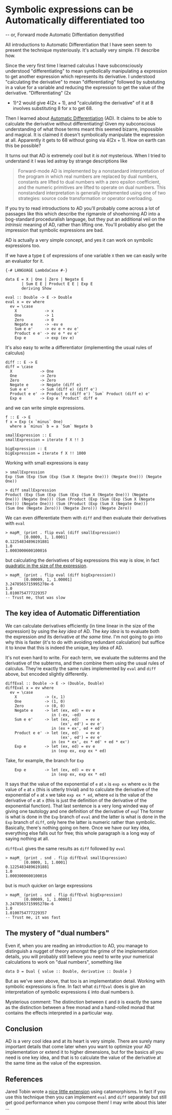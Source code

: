 # Symbolic expressions can be Automatically differentiated too

-- or, Forward mode Automatic Diffentiation demystified

All introductions to Automatic Differentiation that I have seen seem
to present the technique mysteriously.  It's actually very simple.
I'll describe how.

Since the very first time I learned calculus I have subconsciously
understood "differentiating" to mean symbolically manipulating a
expression to get another expression which represents its derivative.
I understood "calculating the derivative" to mean "differentiating"
followed by substuting in a value for a variable and reducing the
expression to get the value of the derivative.  "Differentiating" (2x
+ 1)^2 would give 4(2x + 1), and "calculating the derivative" of it at
8 involves substituting 8 for x to get 68.

Then I learned about [Automatic
Differentiation](https://en.wikipedia.org/wiki/Automatic_differentiation)
(AD).  It claims to be able to calculate the derivative without
differentiating!  Given my subconscious understanding of what those
terms meant this seemed bizarre, impossible and magical.  It is
claimed it doesn't symbolically manipulate the expression at all.
Apparently it gets to 68 without going via 4(2x + 1).  How on earth
can this be possible?

It turns out that AD *is* extremely cool but it *is not* mysterious.
When I tried to understand it I was led astray by strange descriptions
like

> Forward-mode AD is implemented by a nonstandard interpretation of
  the program in which real numbers are replaced by dual numbers,
  constants are lifted to dual numbers with a zero epsilon
  coefficient, and the numeric primitives are lifted to operate on
  dual numbers. This nonstandard interpretation is generally
  implemented using one of two strategies: source code transformation
  or operator overloading.

If you try to read introductions to AD you'll probably come across a
lot of passages like this which describe the rigmarole of shoehorning
AD into a bog-standard proceduralish language, but they put an
additional veil on the *intrinsic* meaning of AD, rather than lifting
one.  You'll probably also get the impression that symbolic
expressions are bad.

AD is actually a very simple concept, and yes it can work on symbolic
expressions too.

If we have a type `E` of expressions of one variable `X` then we can
easily write an evaluator for it.

    {-# LANGUAGE LambdaCase #-}
    
    data E = X | One | Zero | Negate E
           | Sum E E | Product E E | Exp E
           deriving Show
    
    eval :: Double -> E -> Double
    eval x = ev where
      ev = \case
        X            -> x
        One          -> 1
        Zero         -> 0
        Negate e     -> -ev e
        Sum e e'     -> ev e + ev e'
        Product e e' -> ev e * ev e'
        Exp e        -> exp (ev e)
    
It's also easy to write a differentiator (implementing the usual rules
of calculus)

    diff :: E -> E
    diff = \case
      X            -> One
      One          -> Zero
      Zero         -> Zero
      Negate e     -> Negate (diff e)
      Sum e e'     -> Sum (diff e) (diff e')
      Product e e' -> Product e (diff e') `Sum` Product (diff e) e'
      Exp e        -> Exp e `Product` diff e
    
and we can write simple expressions.

    f :: E -> E
    f x = Exp (x `minus` One)
      where a `minus` b = a `Sum` Negate b
    
    smallExpression :: E
    smallExpression = iterate f X !! 3
    
    bigExpression :: E
    bigExpression = iterate f X !! 1000

Working with small expressions is easy

    > smallExpression
    Exp (Sum (Exp (Sum (Exp (Sum X (Negate One))) (Negate One))) (Negate One))
    
    > diff smallExpression
    Product (Exp (Sum (Exp (Sum (Exp (Sum X (Negate One))) (Negate
    One))) (Negate One))) (Sum (Product (Exp (Sum (Exp (Sum X (Negate
    One))) (Negate One))) (Sum (Product (Exp (Sum X (Negate One)))
    (Sum One (Negate Zero))) (Negate Zero))) (Negate Zero))
    
We can even differentiate them with `diff` and then evaluate their
derivatives with `eval`

    > mapM_ (print . flip eval (diff smallExpression))
            [0.0009, 1, 1.0001]
    0.12254834896191881
    1.0
    1.0003000600100016
    
but calculating the derivatives of big expressions this way is slow,
in fact [quadratic in the size of the
expression](../why-is-naive-symbolic-differentiation-slow).

    > mapM_ (print . flip eval (diff bigExpression))
            [0.00009, 1, 1.00001]
    3.2478565715995278e-6
    1.0
    1.0100754777229357
    -- Trust me, that was slow

## The key idea of Automatic Differentiation

We can calculate derivatives efficiently (in time linear in the size
of the expression) by using the *key idea* of AD.  The *key idea* is
to evaluate both the expression *and* its derivative *at the same
time*.  I'm not going to go into why this is faster (it's to do with
avoiding redundant calculation) but suffice it to know that this is
indeed the unique, key idea of AD.

It's not even hard to write.  For each term, we evaluate the subterms
and the derivative of the subterms, and then combine them using the
usual rules of calculus.  They're exactly the same rules implemented
by `eval` and `diff` above, but encoded slightly differently.

    diffEval :: Double -> E -> (Double, Double)
    diffEval x = ev where
      ev = \case
        X            -> (x, 1)
        One          -> (1, 0)
        Zero         -> (0, 0)
        Negate e     -> let (ex, ed) = ev e
                        in (-ex, -ed)
        Sum e e'     -> let (ex, ed)   = ev e
                            (ex', ed') = ev e'
                        in (ex + ex', ed + ed')
        Product e e' -> let (ex, ed)   = ev e
                            (ex', ed') = ev e'
                        in (ex * ex', ex * ed' + ed * ex')
        Exp e        -> let (ex, ed) = ev e
                        in (exp ex, exp ex * ed)
    
Take, for example, the branch for `Exp`

        Exp e        -> let (ex, ed) = ev e
                        in (exp ex, exp ex * ed)

It says that the value of the exponential of `e` at `x` is `exp ex`
where `ex` is the value of `e` at `x` (this is utterly trivial) and to
calculate the derivative of the exponential of `e` at `x` we take `exp
ex * ed`, where `ed` is the value of the derivative of `e` at `x`
(this is just the definition of the derivative of the exponential
function).  That last sentence is a very long winded way of giving one
tautology and one definition of the derivative of `exp`!  The former
is what is done in the `Exp` branch of `eval` and the latter is what
is done in the `Exp` branch of `diff`, only here the latter is numeric
rather than symbolic.  Basically, there's nothing going on here.  Once
we have our key idea, everything else falls out for free; this whole
paragraph is a long way of saying nothing at all.

`diffEval` gives the same results as `diff` followed by `eval`

    > mapM_ (print . snd . flip diffEval smallExpression)
            [0.0009, 1, 1.0001]
    0.12254834896191881
    1.0
    1.0003000600100016

but is much quicker on large expressions

    > mapM_ (print . snd . flip diffEval bigExpression)
            [0.00009, 1, 1.00001]
    3.2478565715995278e-6
    1.0
    1.0100754777229357
    -- Trust me, it was fast

## The mystery of "dual numbers"

Even if, when you are reading an introduction to AD, you manage to
distinguish a nugget of theory amongst the grime of the implementation
details, you will probably still believe you need to write your
numerical calculations to work on "dual numbers", something like

    data D = Dual { value :: Double, derivative :: Double }

But as we've seen above, that too is an implementation detail.
Working with symbolic expressions is fine.  In fact what `diffEval`
does is give an interpretation of symbolic expressions `E` into dual
numbers `D`.

Mysterious comment: The distinction between `E` and `D` is exactly the
same as the distinction between a free monad and a hand-rolled monad
that contains the effects interpreted in a particular way.

## Conclusion

AD is a very cool idea and at its heart is very simple.  There are
surely many important details that come later when you want to
optimize your AD implementation or extend it to higher dimensions, but
for the basics all you need is one key idea, and that is to calculate
the value of the derivative at the same time as the value of the
expression.

## References

Jared Tobin wrote a [nice little
extension](http://jtobin.ca/ad-via-recursion-schemes/) using
catamorphisms.  In fact if you use this technique then you can
implement `eval` and `diff` separately but still get good performance
when you compose them!  I may write about this later ...
